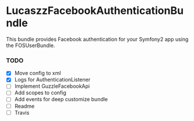 LucaszzFacebookAuthenticationBundle
======

This bundle provides Facebook authentication for your Symfony2 app using the FOSUserBundle.

### TODO
- [x] Move config to xml
- [x] Logs for AuthenticationListener
- [ ] Implement GuzzleFacebookApi
- [ ] Add scopes to config
- [ ] Add events for deep customize bundle
- [ ] Readme
- [ ] Travis